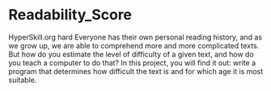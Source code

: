 # Readability_Score
HyperSkill.org hard
Everyone has their own personal reading history, and as we grow up, we are able to comprehend more and more complicated texts. 
But how do you estimate the level of difficulty of a given text, and how do you teach a computer to do that?
In this project, you will find it out: write a program that determines how difficult the text is and for which age it is most suitable.
